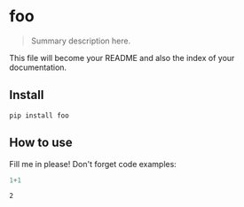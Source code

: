 # foo
> Summary description here.


This file will become your README and also the index of your documentation.

## Install

`pip install foo`

## How to use

Fill me in please! Don't forget code examples:

```python
1+1
```




    2


